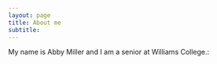 ```yaml
---
layout: page
title: About me
subtitle: 
---
```


My name is Abby Miller and I am a senior at Williams College.:

